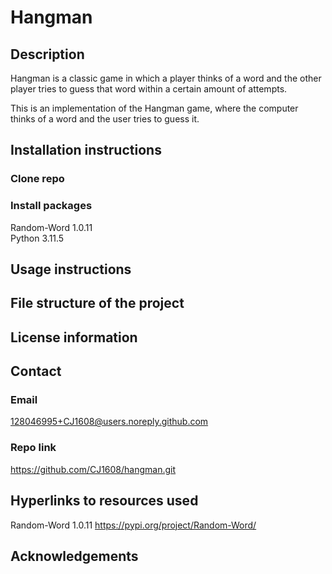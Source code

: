 # Hangman

## Description

Hangman is a classic game in which a player thinks of a word and the other player tries to guess that word within a certain amount of attempts.

This is an implementation of the Hangman game, where the computer thinks of a word and the user tries to guess it. 

## Installation instructions 

### Clone repo

### Install packages
Random-Word 1.0.11  
Python 3.11.5 


## Usage instructions 


## File structure of the project 


## License information


## Contact
### Email
128046995+CJ1608@users.noreply.github.com
### Repo link
https://github.com/CJ1608/hangman.git 

## Hyperlinks to resources used
Random-Word 1.0.11   https://pypi.org/project/Random-Word/  

## Acknowledgements 
